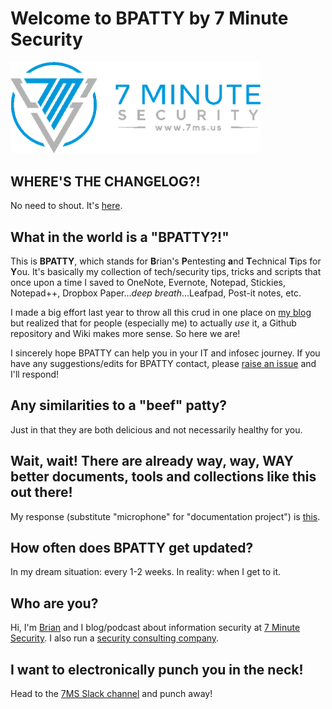 Welcome to BPATTY by 7 Minute Security
==================
<img src="7.png" alt="7ms logo" style="width: 400px;"/>

WHERE'S THE CHANGELOG?!
--------
No need to shout.  It's [here](https://github.com/braimee/bpatty/blob/master/_CHANGELOG.md).

What in the world is a "BPATTY?!"
--------

This is **BPATTY**, which stands for **B**rian's **P**entesting **a**nd **T**echnical **T**ips for **Y**ou.  It's basically my collection of tech/security tips, tricks and scripts that once upon a time I saved to OneNote, Evernote, Notepad, Stickies, Notepad++, Dropbox Paper...*deep breath*...Leafpad, Post-it notes, etc.  

I made a big effort last year to throw all this crud in one place on [my blog](https://7ms.us/) but realized that for people (especially me) to actually *use* it, a Github repository and Wiki makes more sense.  So here we are!

I sincerely hope BPATTY can help you in your IT and infosec journey.  If you have any suggestions/edits for BPATTY contact, please [raise an issue](https://github.com/braimee/bpatty/issues) and I'll respond!

Any similarities to a "beef" patty?
--------
Just in that they are both delicious and not necessarily healthy for you.


Wait, wait! There are already way, way, WAY better documents, tools and collections like this out there!
--------

My response (substitute "microphone" for "documentation project") is [this](https://youtu.be/C_SFevIz1FI?t=14).

How often does BPATTY get updated?
--------
In my dream situation: every 1-2 weeks.  In reality: when I get to it.

Who are you?
--------
Hi, I'm [Brian](http://brianjohnson.tv) and I blog/podcast about information security at [7 Minute Security](https://7ms.us).  I also run a [security consulting company](https://7MinSec.com).

I want to electronically punch you in the neck!
--------
Head to the [7MS Slack channel](https://slackpass.io/7minsec) and punch away!

